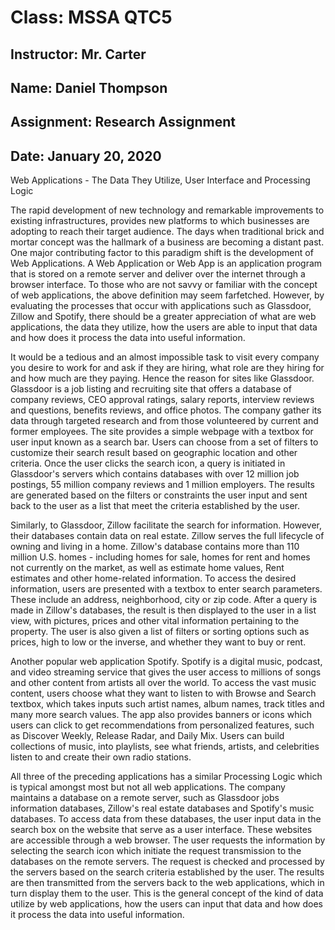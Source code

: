 # **Class: MSSA QTC5**
## **Instructor:** Mr. Carter
## **Name:**   Daniel Thompson
## **Assignment:** Research Assignment
## **Date:** January 20, 2020

Web Applications - The Data They Utilize, User Interface and Processing Logic

The rapid development of new technology and remarkable improvements to existing infrastructures, provides new platforms to which businesses are adopting to reach their target audience. The days when traditional brick and mortar concept was the hallmark of a business are becoming a distant past. One major contributing factor to this paradigm shift is the development of Web Applications. A Web Application or Web App is an application program that is stored on a remote server and deliver over the internet through a browser interface. To those who are not savvy or familiar with the concept of web applications, the above definition may seem farfetched. However, by evaluating the processes that occur with applications such as Glassdoor, Zillow and Spotify, there should be a greater appreciation of what are web applications, the data they utilize, how the users are able to input that data and how does it process the data into useful information.

It would be a tedious and an almost impossible task to visit every company you desire to work for and ask if they are hiring, what role are they hiring for and how much are they paying. Hence the reason for sites like Glassdoor. Glassdoor is a job listing and recruiting site that offers a database of company reviews, CEO approval ratings, salary reports, interview reviews and questions, benefits reviews, and office photos. The company gather its data through targeted research and from those volunteered by current and former employees. The site provides a simple webpage with a textbox for user input known as a search bar. Users can choose from a set of filters to customize their search result based on geographic location and other criteria. Once the user clicks the search icon, a query is initiated in Glassdoor's servers which contains databases with over 12 million job postings, 55 million company reviews and 1 million employers. The results are generated based on the filters or constraints the user input and sent back to the user as a list that meet the criteria established by the user.

Similarly, to Glassdoor, Zillow facilitate the search for information. However, their databases contain data on real estate. Zillow serves the full lifecycle of owning and living in a home. Zillow's database contains more than 110 million U.S. homes - including homes for sale, homes for rent and homes not currently on the market, as well as estimate home values, Rent estimates and other home-related information. To access the desired information, users are presented with a textbox to enter search parameters. These include an address, neighborhood, city or zip code. After a query is made in Zillow's databases, the result is then displayed to the user in a list view, with pictures, prices and other vital information pertaining to the property. The user is also given a list of filters or sorting options such as prices, high to low or the inverse, and whether they want to buy or rent.

Another popular web application Spotify. Spotify is a digital music, podcast, and video streaming service that gives the user access to millions of songs and other content from artists all over the world. To access the vast music content, users choose what they want to listen to with Browse and Search textbox, which takes inputs such artist names, album names, track titles and many more search values. The app also provides banners or icons which users can click to
get recommendations from personalized features, such as Discover Weekly, Release Radar, and Daily Mix. Users can build collections of music, into playlists, see what friends, artists, and celebrities listen to and create their own radio stations.

All three of the preceding applications has a similar Processing Logic which is typical amongst most but not all web applications. The company maintains a database on a remote server, such as Glassdoor jobs information databases, Zillow's real estate databases and Spotify's music databases. To access data from these databases, the user input data in the search box on the website that serve as a user interface. These websites are accessible through a web browser. The user requests the information by selecting the search icon which initiate the request transmission to the databases on the remote servers. The request is checked and processed by the servers based on the search criteria established by the user. The results are then transmitted from the servers back to the web applications, which in turn display them to the user. This is the general concept of the kind of data utilize by web applications, how the users can input that data and how does it process the data into useful information.
